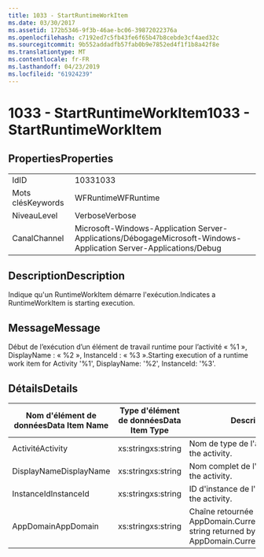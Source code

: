 ```yaml
---
title: 1033 - StartRuntimeWorkItem
ms.date: 03/30/2017
ms.assetid: 172b5346-9f3b-46ae-bc06-39872022376a
ms.openlocfilehash: c7192ed7c5fb43fe6f65b47b8cebde3cf4aed32c
ms.sourcegitcommit: 9b552addadfb57fab0b9e7852ed4f1f1b8a42f8e
ms.translationtype: MT
ms.contentlocale: fr-FR
ms.lasthandoff: 04/23/2019
ms.locfileid: "61924239"
---
```

# <a name="1033---startruntimeworkitem"></a><span data-ttu-id="5c61c-102">1033 - StartRuntimeWorkItem</span><span class="sxs-lookup"><span data-stu-id="5c61c-102">1033 - StartRuntimeWorkItem</span></span>
## <a name="properties"></a><span data-ttu-id="5c61c-103">Properties</span><span class="sxs-lookup"><span data-stu-id="5c61c-103">Properties</span></span>  
  
|||  
|-|-|  
|<span data-ttu-id="5c61c-104">Id</span><span class="sxs-lookup"><span data-stu-id="5c61c-104">ID</span></span>|<span data-ttu-id="5c61c-105">1033</span><span class="sxs-lookup"><span data-stu-id="5c61c-105">1033</span></span>|  
|<span data-ttu-id="5c61c-106">Mots clés</span><span class="sxs-lookup"><span data-stu-id="5c61c-106">Keywords</span></span>|<span data-ttu-id="5c61c-107">WFRuntime</span><span class="sxs-lookup"><span data-stu-id="5c61c-107">WFRuntime</span></span>|  
|<span data-ttu-id="5c61c-108">Niveau</span><span class="sxs-lookup"><span data-stu-id="5c61c-108">Level</span></span>|<span data-ttu-id="5c61c-109">Verbose</span><span class="sxs-lookup"><span data-stu-id="5c61c-109">Verbose</span></span>|  
|<span data-ttu-id="5c61c-110">Canal</span><span class="sxs-lookup"><span data-stu-id="5c61c-110">Channel</span></span>|<span data-ttu-id="5c61c-111">Microsoft-Windows-Application Server-Applications/Débogage</span><span class="sxs-lookup"><span data-stu-id="5c61c-111">Microsoft-Windows-Application Server-Applications/Debug</span></span>|  
  
## <a name="description"></a><span data-ttu-id="5c61c-112">Description</span><span class="sxs-lookup"><span data-stu-id="5c61c-112">Description</span></span>  
 <span data-ttu-id="5c61c-113">Indique qu'un RuntimeWorkItem démarre l'exécution.</span><span class="sxs-lookup"><span data-stu-id="5c61c-113">Indicates a RuntimeWorkItem is starting execution.</span></span>  
  
## <a name="message"></a><span data-ttu-id="5c61c-114">Message</span><span class="sxs-lookup"><span data-stu-id="5c61c-114">Message</span></span>  
 <span data-ttu-id="5c61c-115">Début de l’exécution d’un élément de travail runtime pour l’activité « %1 », DisplayName : « %2 », InstanceId : « %3 ».</span><span class="sxs-lookup"><span data-stu-id="5c61c-115">Starting execution of a runtime work item for Activity '%1', DisplayName: '%2', InstanceId: '%3'.</span></span>  
  
## <a name="details"></a><span data-ttu-id="5c61c-116">Détails</span><span class="sxs-lookup"><span data-stu-id="5c61c-116">Details</span></span>  
  
|<span data-ttu-id="5c61c-117">Nom d'élément de données</span><span class="sxs-lookup"><span data-stu-id="5c61c-117">Data Item Name</span></span>|<span data-ttu-id="5c61c-118">Type d'élément de données</span><span class="sxs-lookup"><span data-stu-id="5c61c-118">Data Item Type</span></span>|<span data-ttu-id="5c61c-119">Description</span><span class="sxs-lookup"><span data-stu-id="5c61c-119">Description</span></span>|  
|--------------------|--------------------|-----------------|  
|<span data-ttu-id="5c61c-120">Activité</span><span class="sxs-lookup"><span data-stu-id="5c61c-120">Activity</span></span>|<span data-ttu-id="5c61c-121">xs:string</span><span class="sxs-lookup"><span data-stu-id="5c61c-121">xs:string</span></span>|<span data-ttu-id="5c61c-122">Nom de type de l'activité.</span><span class="sxs-lookup"><span data-stu-id="5c61c-122">The type name of the activity.</span></span>|  
|<span data-ttu-id="5c61c-123">DisplayName</span><span class="sxs-lookup"><span data-stu-id="5c61c-123">DisplayName</span></span>|<span data-ttu-id="5c61c-124">xs:string</span><span class="sxs-lookup"><span data-stu-id="5c61c-124">xs:string</span></span>|<span data-ttu-id="5c61c-125">Nom complet de l'activité.</span><span class="sxs-lookup"><span data-stu-id="5c61c-125">The display name of the activity.</span></span>|  
|<span data-ttu-id="5c61c-126">InstanceId</span><span class="sxs-lookup"><span data-stu-id="5c61c-126">InstanceId</span></span>|<span data-ttu-id="5c61c-127">xs:string</span><span class="sxs-lookup"><span data-stu-id="5c61c-127">xs:string</span></span>|<span data-ttu-id="5c61c-128">ID d'instance de l'activité.</span><span class="sxs-lookup"><span data-stu-id="5c61c-128">The instance id of the activity.</span></span>|  
|<span data-ttu-id="5c61c-129">AppDomain</span><span class="sxs-lookup"><span data-stu-id="5c61c-129">AppDomain</span></span>|<span data-ttu-id="5c61c-130">xs:string</span><span class="sxs-lookup"><span data-stu-id="5c61c-130">xs:string</span></span>|<span data-ttu-id="5c61c-131">Chaîne retournée par AppDomain.CurrentDomain.FriendlyName.</span><span class="sxs-lookup"><span data-stu-id="5c61c-131">The string returned by AppDomain.CurrentDomain.FriendlyName.</span></span>|
